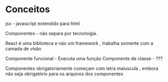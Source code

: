 # Conceitos

jsx - javascript extendido para html

Componentes - não separa por tecnoloigia.

React é uma biblioteca e não um framework , trabalha somente com a camada de visão

Componente funcional - Executa uma função
Componente de classe -  ???

Componentes obrigatoriamente começam com letra maíuscula , embora não seja obrigatório para os arquivos dos componentes